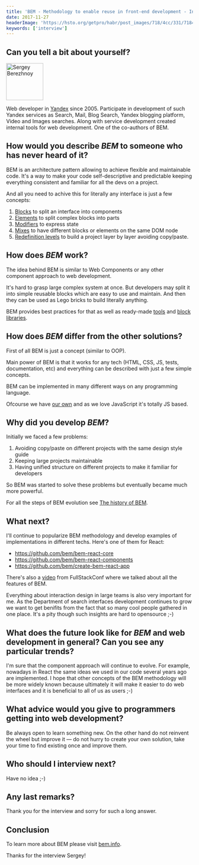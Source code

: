 ```yaml
---
title: 'BEM - Methodology to enable reuse in front-end development - Interview with Sergey Berezhnoy'
date: 2017-11-27
headerImage: 'https://hsto.org/getpro/habr/post_images/718/4cc/331/7184cc3315c0b8d89931593d5d6862e3.png'
keywords: ['interview']
---
```


## Can you tell a bit about yourself?

<p>
<span class="author">
  <img src="https://www.gravatar.com/avatar/69aab18f21bd89606bf19a11c4989bb4?s=200" alt="Sergey Berezhnoy" class="author" width="100" height="100" />
</span>

</p>

Web developer in [Yandex](https://yandex.com/company/) since 2005. Participate in development of such Yandex services as Search, Mail, Blog Search, Yandex blogging platform, Video and Images searches. Along with service development created internal tools for web development.
One of the co-authors of BEM.

## How would you describe *BEM* to someone who has never heard of it?

BEM is an architecture pattern allowing to achieve flexible and maintainable code.
It's a way to make your code self-descriptive and predictable keeping everything consistent and familiar for all the devs on a project.

And all you need to achive this for literally any interface is just a few concepts:
1. [Blocks](https://en.bem.info/methodology/key-concepts/#block) to split an interface into components
2. [Elements](https://en.bem.info/methodology/key-concepts/#element) to split complex blocks into parts
3. [Modifiers](https://en.bem.info/methodology/key-concepts/#modifier) to express state
4. [Mixes](https://en.bem.info/methodology/key-concepts/#mix) to have different blocks or elements on the same DOM node
5. [Redefinition levels](https://en.bem.info/methodology/redefinition-levels/) to build a project layer by layer avoiding copy/paste.

## How does *BEM* work?

The idea behind BEM is similar to Web Components or any other component approach to web development.

It's hard to grasp large complex system at once. But developers may split it into simple reusable blocks which are easy to use and maintain. And then they can be used as Lego bricks to build literally anything.

BEM provides best practices for that as well as ready-made [tools](https://en.bem.info/toolbox/) and [block libraries](https://en.bem.info/platform/libs/bem-components/6.0.0/).

## How does *BEM* differ from the other solutions?

First of all BEM is just a concept (similar to OOP).

Main power of BEM is that it works for any tech (HTML, CSS, JS, tests, documentation, etc) and everything can be described with just a few simple concepts.

BEM can be implemented in many different ways on any programming language.

Ofcourse we have [our own](https://en.bem.info/platform/) and as we love JavaScript it's totally JS based.

## Why did you develop *BEM*?

Initially we faced a few problems:
1. Avoiding copy/paste on different projects with the same design style guide
2. Keeping large projects maintainable
3. Having unified structure on different projects to make it familiar for developers

So BEM was started to solve these problems but eventually became much more powerful.

For all the steps of BEM evolution see [The history of BEM](https://en.bem.info/methodology/history/).

## What next?

I'll continue to popularize BEM methodology and develop examples of implementations in different techs.
Here's one of them for React:
* https://github.com/bem/bem-react-core
* https://github.com/bem/bem-react-components
* https://github.com/bem/create-bem-react-app

There's also a [video](https://skillsmatter.com/skillscasts/10327-bem-the-unknown) from FullStackConf where we talked about all the features of BEM.

Everything about interaction design in large teams is also very important for me. As the Department of search interfaces development continues to grow we want to get benifits from the fact that so many cool people gathered in one place. It's a pity though such insights are hard to opensource ;-)

## What does the future look like for *BEM* and web development in general? Can you see any particular trends?

I'm sure that the component approach will continue to evolve. For example, nowadays in React the same ideas we used in our code several years ago are implemented. I hope that other concepts of the BEM methodology will be more widely known because ultimately it will make it easier to do web interfaces and it is beneficial to all of us as users ;-)

## What advice would you give to programmers getting into web development?

Be always open to learn something new. On the other hand do not reinvent the wheel but improve it — do not hurry to create your own solution, take your time to find existing once and improve them.

## Who should I interview next?

Have no idea ;-)

## Any last remarks?

Thank you for the interview and sorry for such a long answer.

## Conclusion

To learn more about BEM please visit [bem.info](https://en.bem.info/).

Thanks for the interview Sergey!